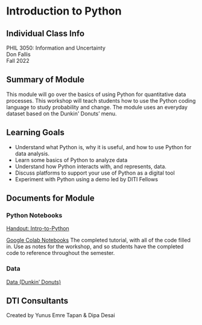 # Introduction to Python

## Individual Class Info
PHIL 3050: Information and Uncertainty 
<br>
Don Fallis
<br>
Fall 2022
<br>

## Summary of Module
This module will go over the basics of using Python for quantitative data processes. This workshop will teach students how to use the Python coding language to study probability and change. The module uses an everyday dataset based on the Dunkin' Donuts’ menu. 

## Learning Goals
- Understand what Python is, why it is useful, and how to use Python for data analysis.
- Learn some basics of Python to analyze data
- Understand how Python interacts with, and represents, data.
- Discuss platforms to support your use of Python as a digital tool
- Experiment with Python using a demo led by DITI Fellows

## Documents for Module

### Python Notebooks

[Handout: Intro-to-Python](https://github.com/NULabNortheastern/digitalassignmentshowcase/blob/master/coding_quantitative/fa22-fallis-phil3050-python/Handout_Intro-to-Python.pdf)

[Google Colab Notebooks](https://github.com/NULabNortheastern/digitalassignmentshowcase/tree/master/coding_quantitative/fa22-fallis-phil3050-python/GoogleColab_Notebooks)
The completed tutorial, with all of the code filled in. Use as notes for the workshop, and so students have the completed code to reference throughout the semester.

### Data
[Data (Dunkin’ Donuts)](https://github.com/NULabNortheastern/digitalassignmentshowcase/tree/master/coding_quantitative/fa22-fallis-phil3050-python/data)

## DTI Consultants
Created by Yunus Emre Tapan & Dipa Desai

